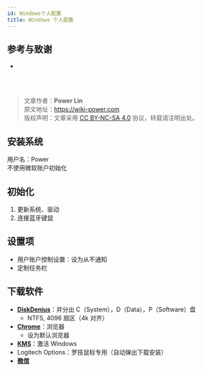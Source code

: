 ```yaml
---
id: Windows个人配置
title: Windows 个人配置
---
```




## 参考与致谢 

* []()

<br />

<br />

> 文章作者：**Power Lin**  
> 原文地址：<https://wiki-power.com>  
> 版权声明：文章采用 [CC BY-NC-SA 4.0](https://creativecommons.org/licenses/by/4.0/deed.zh) 协议，转载请注明出处。

## 安装系统

用户名：Power  
不使用微软账户初始化

## 初始化

1. 更新系统、驱动
2. 连接蓝牙键鼠

## 设置项

- 用户账户控制设置：设为从不通知
- 定制任务栏

## 下载软件

- [**DiskDenius**](https://www.diskgenius.cn/download.php)：并分出 C（System），D（Data），P（Software）盘
  - NTFS, 4096 扇区（4k 对齐）
- [**Chrome**](https://www.google.cn/chrome/)：浏览器
  - 设为默认浏览器
- [**KMS**](https://github.com/linyuxuanlin/Windows-setup/blob/main/Software/System/KMS.exe)：激活 Windows
- Logitech Options：罗技鼠标专用（自动弹出下载安装）
- [**微信**](https://pc.weixin.qq.com/?t=win_weixin&lang=zh_CN)

